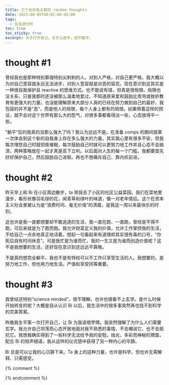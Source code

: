 ```yaml
---
title: 三个也许有关联的 random thoughts
date: 2023-08-05T00:01:00-05:00
tags:
  - 生活进行时
toc: true
toc_sticky: true
excerpt: 关于打开自己。关于心态平，但不躺平。
---
```


# thought #1

曾经我也是那种特别慕强特别尖刺刺的人。对别人严格，对自己更严格。我大概以为对自己宽容就永远无法进步，对别人宽容就是对恶的容忍。现在意识到这其实是一种很自我保护且 reactive 的思维方式。也不能说有错，但真是很局限。局限也没关系，只是我那时还没被那么温柔地爱过，不知道原来爱和鼓励比责骂或挫折教育有更强大的力量。也没能理解原来大部分人真的已经在努力做到自己的最好，我包容的并不是“恶”，而是他人的局限，每个人身上都有的局限。如果带着这样的预设，就不会对这个世界有那么大的怨气，对很多事都看得淡一些，心态放得平一些。

”躺平“后的我真的没那么强大了吗？我认为远远不是。在准备 comps 的期间我第一次体会到这个新的自我身上存在多么强大的力量。其实我心里有很多不安，但我每次埋怨自己时就彻夜难眠，每次鼓励自己时就可以更努力地工作并且心态不会崩溃，两种策略放在一起才真是高下立判。以后面对人生的每一个门槛，我都要首先好好保护自己，然后鼓励自己进取。再也不想痛斥自己、靠内疚前进。

# thought #2

昨天早上和 Bi 在小区周边散步，ta 带我去了小区的社区公益菜园。我们在菜地里漫步，看形状像羽毛球的花，闻青草和绿叶的味道，像一对老年情侣。这个在资本主义社会里被认为是“浪费时间、毫无价值”的清晨，是我这一周以来最快乐的时刻。

这也许是我一直都想要却不敢追逐的生活，我一直在跑、一直跑，曾经是不得不跑，可后来就是为了跑而跑。我允许财富定义我的价值，允许工作掌控我的生活，不给自己一点余地真正地活着。想起一句看起来有道理却其实很有毒的口号，“你死后自有时间休息”。可是我忙是为谁而忙，我的一生又是为谁而创造价值呢？这不是我想要的生活，还好现在意识到还远远不算晚。

不是真的想完全躺平，我也不是有特权可以不工作只享受生活的人。我想要的，是努力地工作，但也用力地生活。产值和享受同等重要。

# thought #3

我曾经还特别“science minded”，很不理解，也许也很看不上玄学。是什么时候开始转变的呢？大概是自从认识 Bi 以后，我生活中的很多事突然再也找不到科学的完美答案。

昨晚我生平第一次打开自己，让 Bi 为我读塔罗牌。我突然理解了为什么人们需要玄学。我允许自己坦荡而心态开放地面对我不熟悉的事情，不去嘲讽它、也不去抵抗它。我想我确实得到了一些科学无法给予我的安慰。烛光，多彩而神秘的牌面，配合 Bi 的轻声细语，我从这样的仪式感中获得了另一种内心的平静。

Bi 总是可以让我的心沉静下来。Ta 身上的这种力量，也许是科学，但也许无需解释、只需感受。

{% comment %}


{% endcomment %}
